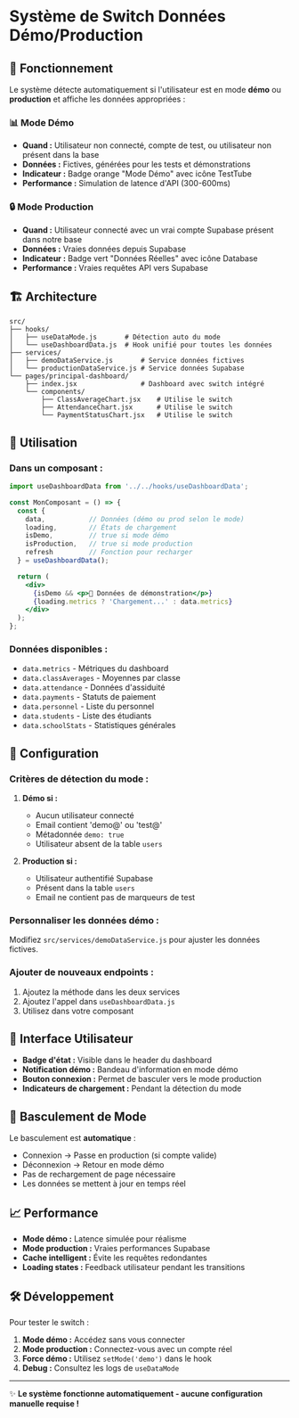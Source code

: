 # Système de Switch Données Démo/Production

## 🎯 Fonctionnement

Le système détecte automatiquement si l'utilisateur est en mode **démo** ou **production** et affiche les données appropriées :

### 📊 Mode Démo
- **Quand :** Utilisateur non connecté, compte de test, ou utilisateur non présent dans la base
- **Données :** Fictives, générées pour les tests et démonstrations
- **Indicateur :** Badge orange "Mode Démo" avec icône TestTube
- **Performance :** Simulation de latence d'API (300-600ms)

### 🔒 Mode Production  
- **Quand :** Utilisateur connecté avec un vrai compte Supabase présent dans notre base
- **Données :** Vraies données depuis Supabase
- **Indicateur :** Badge vert "Données Réelles" avec icône Database
- **Performance :** Vraies requêtes API vers Supabase

## 🏗️ Architecture

```
src/
├── hooks/
│   ├── useDataMode.js       # Détection auto du mode
│   └── useDashboardData.js  # Hook unifié pour toutes les données
├── services/
│   ├── demoDataService.js       # Service données fictives
│   └── productionDataService.js # Service données Supabase
└── pages/principal-dashboard/
    ├── index.jsx                # Dashboard avec switch intégré
    └── components/
        ├── ClassAverageChart.jsx    # Utilise le switch
        ├── AttendanceChart.jsx      # Utilise le switch  
        └── PaymentStatusChart.jsx   # Utilise le switch
```

## 🚀 Utilisation

### Dans un composant :
```jsx
import useDashboardData from '../../hooks/useDashboardData';

const MonComposant = () => {
  const { 
    data,           // Données (démo ou prod selon le mode)
    loading,        // États de chargement
    isDemo,         // true si mode démo
    isProduction,   // true si mode production
    refresh         // Fonction pour recharger
  } = useDashboardData();

  return (
    <div>
      {isDemo && <p>🧪 Données de démonstration</p>}
      {loading.metrics ? 'Chargement...' : data.metrics}
    </div>
  );
};
```

### Données disponibles :
- `data.metrics` - Métriques du dashboard
- `data.classAverages` - Moyennes par classe
- `data.attendance` - Données d'assiduité
- `data.payments` - Statuts de paiement
- `data.personnel` - Liste du personnel
- `data.students` - Liste des étudiants
- `data.schoolStats` - Statistiques générales

## 🔧 Configuration

### Critères de détection du mode :
1. **Démo si :**
   - Aucun utilisateur connecté
   - Email contient 'demo@' ou 'test@'
   - Métadonnée `demo: true`
   - Utilisateur absent de la table `users`

2. **Production si :**
   - Utilisateur authentifié Supabase
   - Présent dans la table `users`
   - Email ne contient pas de marqueurs de test

### Personnaliser les données démo :
Modifiez `src/services/demoDataService.js` pour ajuster les données fictives.

### Ajouter de nouveaux endpoints :
1. Ajoutez la méthode dans les deux services
2. Ajoutez l'appel dans `useDashboardData.js`
3. Utilisez dans votre composant

## 🎨 Interface Utilisateur

- **Badge d'état :** Visible dans le header du dashboard
- **Notification démo :** Bandeau d'information en mode démo
- **Bouton connexion :** Permet de basculer vers le mode production
- **Indicateurs de chargement :** Pendant la détection du mode

## 🔄 Basculement de Mode

Le basculement est **automatique** :
- Connexion → Passe en production (si compte valide)
- Déconnexion → Retour en mode démo
- Pas de rechargement de page nécessaire
- Les données se mettent à jour en temps réel

## 📈 Performance

- **Mode démo :** Latence simulée pour réalisme
- **Mode production :** Vraies performances Supabase
- **Cache intelligent :** Évite les requêtes redondantes
- **Loading states :** Feedback utilisateur pendant les transitions

## 🛠️ Développement

Pour tester le switch :
1. **Mode démo :** Accédez sans vous connecter
2. **Mode production :** Connectez-vous avec un compte réel
3. **Force démo :** Utilisez `setMode('demo')` dans le hook
4. **Debug :** Consultez les logs de `useDataMode`

---

✨ **Le système fonctionne automatiquement - aucune configuration manuelle requise !**
